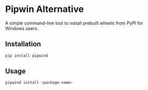 # Pipwin Alternative

A simple command-line tool to install prebuilt wheels from PyPI for Windows users.

## Installation

```bash
pip install pipwind
```

## Usage

```bash
pipwind install <package-name>
```
